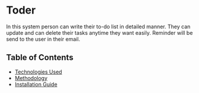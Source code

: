 # Toder
In this system person can write their to-do list in detailed manner. They can update and can delete their tasks anytime they want easily. Reminder will be send to the user in their email.
## Table of Contents

- [Technologies Used](#technologies-used)
- [Methodology ](#methodology)
- [Installation Guide](#installation)
  
